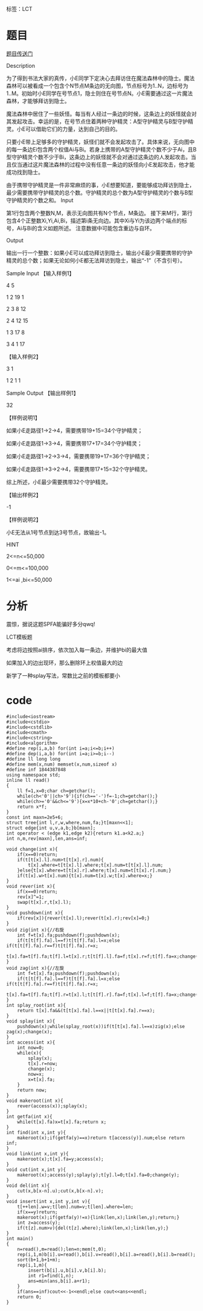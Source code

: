﻿---
tags: 
 - LCT
grammar_cjkRuby: true
catalog: true
layout:  post
header-img: "img/header/P19.jpg"
preview-img: "/img/preview/P39.jpg"
---
标签：LCT

# 题目

[题目传送门](http://www.lydsy.com/JudgeOnline/problem.php?id=3669)

Description

为了得到书法大家的真传，小E同学下定决心去拜访住在魔法森林中的隐士。魔法森林可以被看成一个包含个N节点M条边的无向图，节点标号为1..N，边标号为1..M。初始时小E同学在号节点1，隐士则住在号节点N。小E需要通过这一片魔法森林，才能够拜访到隐士。

魔法森林中居住了一些妖怪。每当有人经过一条边的时候，这条边上的妖怪就会对其发起攻击。幸运的是，在号节点住着两种守护精灵：A型守护精灵与B型守护精灵。小E可以借助它们的力量，达到自己的目的。

只要小E带上足够多的守护精灵，妖怪们就不会发起攻击了。具体来说，无向图中的每一条边Ei包含两个权值Ai与Bi。若身上携带的A型守护精灵个数不少于Ai，且B型守护精灵个数不少于Bi，这条边上的妖怪就不会对通过这条边的人发起攻击。当且仅当通过这片魔法森林的过程中没有任意一条边的妖怪向小E发起攻击，他才能成功找到隐士。

由于携带守护精灵是一件非常麻烦的事，小E想要知道，要能够成功拜访到隐士，最少需要携带守护精灵的总个数。守护精灵的总个数为A型守护精灵的个数与B型守护精灵的个数之和。
Input

第1行包含两个整数N,M，表示无向图共有N个节点，M条边。 接下来M行，第行包含4个正整数Xi,Yi,Ai,Bi，描述第i条无向边。其中Xi与Yi为该边两个端点的标号，Ai与Bi的含义如题所述。 注意数据中可能包含重边与自环。

Output

输出一行一个整数：如果小E可以成功拜访到隐士，输出小E最少需要携带的守护精灵的总个数；如果无论如何小E都无法拜访到隐士，输出“-1”（不含引号）。

Sample Input
【输入样例1】

4 5

1 2 19 1

2 3 8 12

2 4 12 15

1 3 17 8

3 4 1 17



 



 



【输入样例2】



 

3 1

1 2 1 1



 



Sample Output
【输出样例1】

 

32

【样例说明1】

如果小E走路径1→2→4，需要携带19+15=34个守护精灵；

如果小E走路径1→3→4，需要携带17+17=34个守护精灵；

如果小E走路径1→2→3→4，需要携带19+17=36个守护精灵；

如果小E走路径1→3→2→4，需要携带17+15=32个守护精灵。

综上所述，小E最少需要携带32个守护精灵。







【输出样例2】



 

-1

【样例说明2】

小E无法从1号节点到达3号节点，故输出-1。 

HINT

2<=n<=50,000

0<=m<=100,000



1<=ai ,bi<=50,000

# 分析

震惊，据说这题SPFA能骗好多分qwq!

LCT模板题

考虑将边按照ai排序，依次加入每一条边，并维护bi的最大值

如果加入的边出现环，那么删除环上权值最大的边

新学了一种splay写法，常数比之前的模板都要小

# code

```
#include<iostream>
#include<cstdio>
#include<cstdlib>
#include<cmath>
#include<cstring>
#include<algorithm>
#define rep(i,a,b) for(int i=a;i<=b;i++)
#define dep(i,a,b) for(int i=a;i>=b;i--)
#define ll long long
#define mem(x,num) memset(x,num,sizeof x)
#define inf 1844387848
using namespace std;
inline ll read()
{
	ll f=1,x=0;char ch=getchar();
	while(ch<'0'||ch>'9'){if(ch=='-')f=-1;ch=getchar();}
	while(ch>='0'&&ch<='9'){x=x*10+ch-'0';ch=getchar();}
	return x*f;
}
const int maxn=2e5+6;
struct tree{int l,r,w,where,num,fa;}t[maxn<<1];
struct edge{int u,v,a,b;}b[maxn];
int operator < (edge k1,edge k2){return k1.a<k2.a;}
int n,m,rev[maxn],len,ans=inf;

void change(int x){
	if(x==0)return;
	if(t[t[x].l].num>t[t[x].r].num){
		t[x].where=t[t[x].l].where;t[x].num=t[t[x].l].num;
	}else{t[x].where=t[t[x].r].where;t[x].num=t[t[x].r].num;}
	if(t[x].w>t[x].num){t[x].num=t[x].w;t[x].where=x;}
}
void rever(int x){
	if(x==0)return;
	rev[x]^=1;
	swap(t[x].r,t[x].l);
}
void pushdown(int x){
	if(rev[x]){rever(t[x].l);rever(t[x].r);rev[x]=0;}
}
void zig(int x){//右旋 
	int f=t[x].fa;pushdown(f);pushdown(x);
	if(t[t[f].fa].l==f)t[t[f].fa].l=x;else if(t[t[f].fa].r==f)t[t[f].fa].r=x;
	t[x].fa=t[f].fa;t[f].l=t[x].r;t[t[f].l].fa=f;t[x].r=f;t[f].fa=x;change(f);
}
void zag(int x){//左旋 
	int f=t[x].fa;pushdown(f);pushdown(x);
	if(t[t[f].fa].l==f)t[t[f].fa].l=x;else if(t[t[f].fa].r==f)t[t[f].fa].r=x;
	t[x].fa=t[f].fa;t[f].r=t[x].l;t[t[f].r].fa=f;t[x].l=f;t[f].fa=x;change(f);
}
int splay_root(int x){
	return t[x].fa&&(t[t[x].fa].l==x||t[t[x].fa].r==x); 
} 
void splay(int x){
	pushdown(x);while(splay_root(x))if(t[t[x].fa].l==x)zig(x);else zag(x);change(x);
}
int access(int x){
	int now=0;
	while(x){
		splay(x);
		t[x].r=now;
		change(x);
		now=x;
		x=t[x].fa;
	}
	return now;	
}
void makeroot(int x){
	rever(access(x));splay(x);
}
int getfa(int x){
	while(t[x].fa)x=t[x].fa;return x;
}
int find(int x,int y){
	makeroot(x);if(getfa(y)==x)return t[access(y)].num;else return inf;
}
void link(int x,int y){
	makeroot(x);t[x].fa=y;access(x);
}
void cut(int x,int y){
	makeroot(x);access(y);splay(y);t[y].l=0;t[x].fa=0;change(y);
}
void del(int x){
	cut(x,b[x-n].u);cut(x,b[x-n].v);
}
void insert(int x,int y,int v){
	t[++len].w=v;t[len].num=v;t[len].where=len;
	if(x==y)return;
	makeroot(x);if(getfa(y)!=x){link(len,x);link(len,y);return;}
	int z=access(y);
	if(t[z].num>v){del(t[z].where);link(len,x);link(len,y);}
}
int main()
{
	n=read(),m=read();len=n;mem(t,0);
	rep(i,1,m)b[i].u=read(),b[i].v=read(),b[i].a=read(),b[i].b=read();
	sort(b+1,b+1+m);
	rep(i,1,m){
		insert(b[i].u,b[i].v,b[i].b);
		int r1=find(1,n);
		ans=min(ans,b[i].a+r1);
	}
	if(ans==inf)cout<<-1<<endl;else cout<<ans<<endl;
	return 0;
}
```

